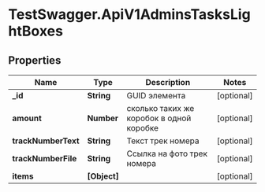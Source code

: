 # TestSwagger.ApiV1AdminsTasksLightBoxes

## Properties

Name | Type | Description | Notes
------------ | ------------- | ------------- | -------------
**_id** | **String** | GUID элемента | [optional] 
**amount** | **Number** | сколько таких же коробок в одной коробке | [optional] 
**trackNumberText** | **String** | Текст трек номера | [optional] 
**trackNumberFile** | **String** | Ссылка на фото трек номера | [optional] 
**items** | **[Object]** |  | [optional] 


